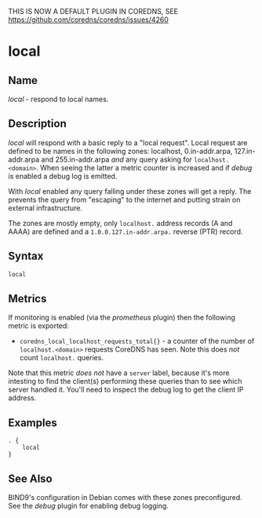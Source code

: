 THIS IS NOW A DEFAULT PLUGIN IN COREDNS, SEE https://github.com/coredns/coredns/issues/4260


# local

## Name

*local* - respond to local names.

## Description

*local* will respond with a basic reply to a "local request". Local request are defined to be
names in the following zones: localhost, 0.in-addr.arpa, 127.in-addr.arpa and 255.in-addr.arpa *and*
any query asking for `localhost.<domain>`. When seeing the latter a metric counter is increased and
if *debug* is enabled a debug log is emitted.

With *local* enabled any query falling under these zones will get a reply. The prevents the query
from "escaping" to the internet and putting strain on external infrastructure.

The zones are mostly empty, only `localhost.` address records (A and AAAA) are defined and a
`1.0.0.127.in-addr.arpa.` reverse (PTR) record.

## Syntax

~~~ txt
local
~~~

## Metrics

If monitoring is enabled (via the *prometheus* plugin) then the following metric is exported:

* `coredns_local_localhost_requests_total{}` - a counter of the number of `localhost.<domain>`
  requests CoreDNS has seen. Note this does *not* count `localhost.` queries.

Note that this metric *does not* have a `server` label, because it's more intesting to find the
client(s) performing these queries than to see which server handled it. You'll need to inspect the
debug log to get the client IP address.

## Examples

~~~ corefile
. {
    local
}
~~~

## See Also

BIND9's configuration in Debian comes with these zones preconfigured. See the *debug* plugin for
enabling debug logging.
